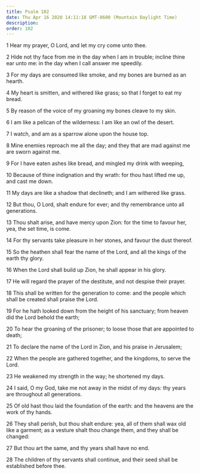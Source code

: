 ```yaml
---
title: Psalm 102
date: Thu Apr 16 2020 14:11:18 GMT-0600 (Mountain Daylight Time)
description: 
order: 102
---
```


<p>1 Hear my prayer, O Lord, and let my cry come unto thee.</p>
<p>
  2 Hide not thy face from me in the day when I am in trouble; incline thine ear
  unto me: in the day when I call answer me speedily.
</p>
<p>
  3 For my days are consumed like smoke, and my bones are burned as an hearth.
</p>
<p>
  4 My heart is smitten, and withered like grass; so that I forget to eat my
  bread.
</p>
<p>5 By reason of the voice of my groaning my bones cleave to my skin.</p>
<p>6 I am like a pelican of the wilderness: I am like an owl of the desert.</p>
<p>7 I watch, and am as a sparrow alone upon the house top.</p>
<p>
  8 Mine enemies reproach me all the day; and they that are mad against me are
  sworn against me.
</p>
<p>9 For I have eaten ashes like bread, and mingled my drink with weeping,</p>
<p>
  10 Because of thine indignation and thy wrath: for thou hast lifted me up, and
  cast me down.
</p>
<p>
  11 My days are like a shadow that declineth; and I am withered like grass.
</p>
<p>
  12 But thou, O Lord, shalt endure for ever; and thy remembrance unto all
  generations.
</p>
<p>
  13 Thou shalt arise, and have mercy upon Zion: for the time to favour her,
  yea, the set time, is come.
</p>
<span></span>
<p>
  14 For thy servants take pleasure in her stones, and favour the dust thereof.
</p>
<p>
  15 So the heathen shall fear the name of the Lord, and all the kings of the
  earth thy glory.
</p>
<p>16 When the Lord shall build up Zion, he shall appear in his glory.</p>
<p>
  17 He will regard the prayer of the destitute, and not despise their prayer.
</p>
<p>
  18 This shall be written for the generation to come: and the people which
  shall be created shall praise the Lord.
</p>
<p>
  19 For he hath looked down from the height of his sanctuary; from heaven did
  the Lord behold the earth;
</p>
<p>
  20 To hear the groaning of the prisoner; to loose those that are appointed to
  death;
</p>
<p>21 To declare the name of the Lord in Zion, and his praise in Jerusalem;</p>
<p>
  22 When the people are gathered together, and the kingdoms, to serve the Lord.
</p>
<p>23 He weakened my strength in the way; he shortened my days.</p>
<p>
  24 I said, O my God, take me not away in the midst of my days: thy years are
  throughout all generations.
</p>
<p>
  25 Of old hast thou laid the foundation of the earth: and the heavens are the
  work of thy hands.
</p>
<p>
  26 They shall perish, but thou shalt endure: yea, all of them shall wax old
  like a garment; as a vesture shalt thou change them, and they shall be
  changed:
</p>
<p>27 But thou art the same, and thy years shall have no end.</p>
<p>
  28 The children of thy servants shall continue, and their seed shall be
  established before thee.
</p>
